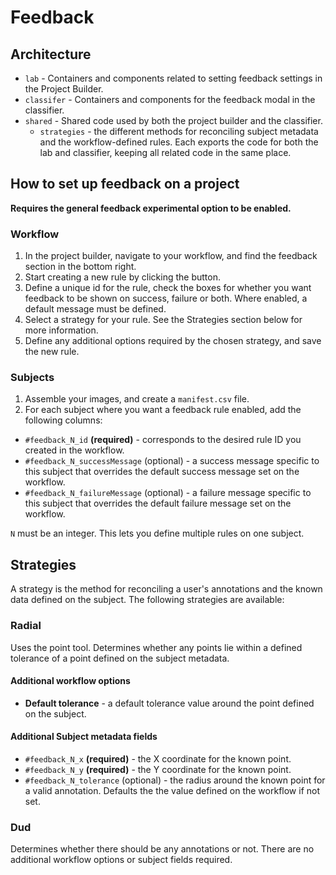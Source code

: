 # Feedback

## Architecture

- `lab` - Containers and components related to setting feedback settings in the Project Builder.
- `classifer` - Containers and components for the feedback modal in the classifier.
- `shared` - Shared code used by both the project builder and the classifier.
  - `strategies` - the different methods for reconciling subject metadata and the workflow-defined rules. Each exports the code for both the lab and classifier, keeping all related code in the same place.

## How to set up feedback on a project

**Requires the general feedback experimental option to be enabled.**

### Workflow

1. In the project builder, navigate to your workflow, and find the feedback section in the bottom right.
1. Start creating a new rule by clicking the button.
1. Define a unique id for the rule, check the boxes for whether you want feedback to be shown on success, failure or both. Where enabled, a default message must be defined.
1. Select a strategy for your rule. See the Strategies section below for more information.
1. Define any additional options required by the chosen strategy, and save the new rule.

### Subjects

1. Assemble your images, and create a `manifest.csv` file.
1. For each subject where you want a feedback rule enabled, add the following columns:

  - `#feedback_N_id` **(required)** - corresponds to the desired rule ID you created in the workflow.
  - `#feedback_N_successMessage` (optional) - a success message specific to this subject that overrides the default success message set on the workflow.
  - `#feedback_N_failureMessage` (optional) - a failure message specific to this subject that overrides the default failure message set on the workflow.

  `N` must be an integer. This lets you define multiple rules on one subject.

## Strategies

A strategy is the method for reconciling a user's annotations and the known data defined on the subject. The following strategies are available:

### Radial

Uses the point tool. Determines whether any points lie within a defined tolerance of a point defined on the subject metadata.

#### Additional workflow options

- **Default tolerance** - a default tolerance value around the point defined on the subject.

#### Additional Subject metadata fields

- `#feedback_N_x` **(required)** - the X coordinate for the known point.
- `#feedback_N_y` **(required)** - the Y coordinate for the known point.
- `#feedback_N_tolerance` (optional) - the radius around the known point for a valid annotation. Defaults the the value defined on the workflow if not set.

### Dud

Determines whether there should be any annotations or not. There are no additional workflow options or subject fields required.
